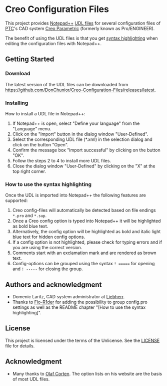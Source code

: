 # Creo Configuration Files

This project provides [Notepad++](https://notepad-plus-plus.org/) [UDL files](https://npp-user-manual.org/docs/user-defined-language-system/) for several configuration files of [PTC](https://www.ptc.com/)'s CAD system [Creo Parametric](https://www.ptc.com/en/products/creo/parametric) (formerly known as Pro/ENGINEER).

The benefit of using the UDL files is that you get [syntax highlighting](https://en.wikipedia.org/wiki/Syntax_highlighting) when editing the configuration files with Notepad++.

## Getting Started

### Download

The latest version of the UDL files can be downloaded from https://github.com/DonChunior/Creo-Configuration-Files/releases/latest.

### Installing

How to install a UDL file in Notepad++:
1. If Notepad++ is open, select "Define your language" from the "Language" menu.
2. Click on the "Import" button in the dialog window "User-Defined".
3. Select the corresponding UDL file (*.xml) in the selection dialog and click on the button "Open".
4. Confirm the message box "Import successful" by clicking on the button "OK".
5. Follow the steps 2 to 4 to install more UDL files.
6. Close the dialog window "User-Defined" by clicking on the "X" at the top right corner.

### How to use the syntax highlighting

Once the UDL is imported into Notepad++ the following features are supported:
1. Creo config-files will automatically be detected based on file endings `*.pro` and `*.sup`.
2. Once a Creo config option is typed into Notepad++ it will be highlighted as bold blue text.
3. Alternatively, the config option will be highlighted as bold and italic light blue text for hidden config options.
4. If a config option is not highlighted, please check for typing errors and if you are using the correct version.
5. Comments start with an exclamation mark and are rendered as brown text.
6. Config-options can be grouped using the syntax `! =====` for opening and `! -----` for closing the group.

## Authors and acknowledgment

- Domenic Laritz, CAD system administrator at [Liebherr](https://www.liebherr.com/).
- Thanks to [Flo-R1der](https://github.com/Flo-R1der) for adding the possibility to group config.pro settings as well as the README chapter "[How to use the syntax highlighting]".

## License

This project is licensed under the terms of the Unlicense.
See the [LICENSE](./LICENSE) file for details.

## Acknowledgment

- Many thanks to [Olaf Corten](https://creosite.com/). The option lists on his website are the basis of most UDL files.
